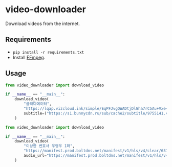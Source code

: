 # video-downloader

Download videos from the internet.

## Requirements

- `pip install -r requirements.txt`
- Install [FFmpeg](https://ffmpeg.org/).

## Usage

```python
from video_downloader import download_video

if __name__ == "__main__":
    download_video(
        "글래디에이터",
        "https://lqap.vizcloud.ink/simple/EqPFJvgQWADtjDlGha7rC5Au+Vxe+bawA0Z7rqk+wYMnU94US2El/br/H4/v.m3u8",
        subtitle=("https://s1.bunnycdn.ru/sub/cache2/subtitle/9755141.vtt", "vtt")
    )
```

```python
from video_downloader import download_video

if __name__ == "__main__":
    download_video(
        "이상한 변호사 우영우 1화",
        "https://manifest.prod.boltdns.net/manifest/v1/hls/v4/clear/6310593120001/1e516fa1-0474-4edf-9acf-729277180608/390375ec-c9f0-47ab-916f-cd9807a2be83/6s/rendition.m3u8?fastly_token=NjJkOWM1ZDhfNTRhNDE1ODA5MDhlNGYwYjA2ZWMxNmEyMmU3NGRmMTU1NjZiZmU5ODZmMzNhZmQyMWFmN2UzYmU3ZjI5MGZhNw%3D%3D",
        audio_url="https://manifest.prod.boltdns.net/manifest/v1/hls/v4/clear/6310593120001/1e516fa1-0474-4edf-9acf-729277180608/42662b38-ffb5-4b4e-917b-1a1da319ce17/6s/rendition.m3u8?fastly_token=NjJkOWM1ZDhfMTJkOGE1ZGRkMDAzMTVmYzAxZmE4OWIwZGIzNDU1YWFkNjE2NmQ2MjQxMTY4YTBhMDNjMzUxNGM4ODM4NTRmNw%3D%3D"
    )
```

